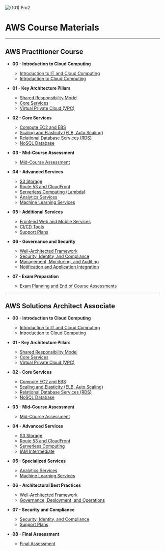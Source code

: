 
![(101) Pro2](https://github.com/user-attachments/assets/4e280d26-5309-476c-be6a-69ce4e01cc05)

# AWS Course Materials


---

## AWS Practitioner Course

- **00 - Introduction to Cloud Computing**
  - [Introduction to IT and Cloud Computing](AWS_Practitioner_Course/00-Introduction_to_Cloud_Computing/Introduction_to_IT_and_Cloud_Computing.md)
  - [Introduction to Cloud Computing](AWS_Practitioner_Course/00-Introduction_to_Cloud_Computing/Introduction_to_Cloud_Computing.md)

- **01 - Key Architecture Pillars**
  - [Shared Responsibility Model](AWS_Practitioner_Course/01-Key_Architecture_Pillars/Shared_Responsibility_Model.md)
  - [Core Services](AWS_Practitioner_Course/01-Key_Architecture_Pillars/Core_Services.md)
  - [Virtual Private Cloud (VPC)](AWS_Practitioner_Course/01-Key_Architecture_Pillars/Virtual_Private_Cloud_VPC.md)

- **02 - Core Services**
  - [Compute EC2 and EBS](AWS_Practitioner_Course/02-Core_Services/Compute_EC2_and_EBS.md)
  - [Scaling and Elasticity (ELB, Auto Scaling)](AWS_Practitioner_Course/02-Core_Services/Scaling_and_Elasticity_ELB_Auto_Scaling.md)
  - [Relational Database Services (RDS)](AWS_Practitioner_Course/02-Core_Services/Relational_Database_Services_RDS.md)
  - [NoSQL Database](AWS_Practitioner_Course/02-Core_Services/NoSQL_Database.md)

- **03 - Mid-Course Assessment**
  - [Mid-Course Assessment](AWS_Practitioner_Course/03-Mid_Course_Assessment/Mid_Course_Assessment.md)

- **04 - Advanced Services**
  - [S3 Storage](AWS_Practitioner_Course/04-Advanced_Services/S3_Storage.md)
  - [Route 53 and CloudFront](AWS_Practitioner_Course/04-Advanced_Services/Route53_and_CloudFront.md)
  - [Serverless Computing (Lambda)](AWS_Practitioner_Course/04-Advanced_Services/Serverless_Computing_Lambda.md)
  - [Analytics Services](AWS_Practitioner_Course/04-Advanced_Services/Analytics_Services.md)
  - [Machine Learning Services](AWS_Practitioner_Course/04-Advanced_Services/Machine_Learning_Services.md)

- **05 - Additional Services**
  - [Frontend Web and Mobile Services](AWS_Practitioner_Course/05-Additional_Services/Frontend_Web_and_Mobile_Services.md)
  - [CI/CD Tools](AWS_Practitioner_Course/05-Additional_Services/CI_CD_Tools.md)
  - [Support Plans](AWS_Practitioner_Course/05-Additional_Services/Support_Plans.md)

- **06 - Governance and Security**
  - [Well-Architected Framework](AWS_Practitioner_Course/06-Governance_and_Security/Well_Architected_Framework.md)
  - [Security, Identity, and Compliance](AWS_Practitioner_Course/06-Governance_and_Security/Security_Identity_Compliance.md)
  - [Management, Monitoring, and Auditing](AWS_Practitioner_Course/06-Governance_and_Security/Management_Monitoring_Auditing.md)
  - [Notification and Application Integration](AWS_Practitioner_Course/06-Governance_and_Security/Notification_and_Application_Integration.md)

- **07 - Exam Preparation**
  - [Exam Planning and End of Course Assessments](AWS_Practitioner_Course/07-Exam_Planning_and_End_of_Course_Assessments/Exam_Planning_and_End_of_Course_Assessments.md)

---

## AWS Solutions Architect Associate

- **00 - Introduction to Cloud Computing**
  - [Introduction to IT and Cloud Computing](AWS_Solutions_Architect_Associate/00-Introduction_to_Cloud_Computing/Introduction_to_IT_and_Cloud_Computing.md)
  - [Introduction to Cloud Computing](AWS_Solutions_Architect_Associate/00-Introduction_to_Cloud_Computing/Introduction_to_Cloud_Computing.md)

- **01 - Key Architecture Pillars**
  - [Shared Responsibility Model](AWS_Solutions_Architect_Associate/01-Key_Architecture_Pillars/Shared_Responsibility_Model.md)
  - [Core Services](AWS_Solutions_Architect_Associate/01-Key_Architecture_Pillars/Core_Services.md)
  - [Virtual Private Cloud (VPC)](AWS_Solutions_Architect_Associate/01-Key_Architecture_Pillars/Virtual_Private_Cloud_VPC.md)

- **02 - Core Services**
  - [Compute EC2 and EBS](AWS_Solutions_Architect_Associate/02-Core_Services/Compute_EC2_and_EBS.md)
  - [Scaling and Elasticity (ELB, Auto Scaling)](AWS_Solutions_Architect_Associate/02-Core_Services/Scaling_and_Elasticity_ELB_Auto_Scaling.md)
  - [Relational Database Services (RDS)](AWS_Solutions_Architect_Associate/02-Core_Services/Relational_Database_Services_RDS.md)
  - [NoSQL Database](AWS_Solutions_Architect_Associate/02-Core_Services/NoSQL_Database.md)

- **03 - Mid-Course Assessment**
  - [Mid-Course Assessment](AWS_Solutions_Architect_Associate/03-Mid_Course_Assessment/Mid_Course_Assessment.md)

- **04 - Advanced Services**
  - [S3 Storage](AWS_Solutions_Architect_Associate/04-Advanced_Services/S3_Storage.md)
  - [Route 53 and CloudFront](AWS_Solutions_Architect_Associate/04-Advanced_Services/Route53_and_CloudFront.md)
  - [Serverless Computing](AWS_Solutions_Architect_Associate/04-Advanced_Services/Serverless_Computing.md)
  - [IAM Intermediate](AWS_Solutions_Architect_Associate/04-Advanced_Services/IAM_Intermediate.md)

- **05 - Specialized Services**
  - [Analytics Services](AWS_Solutions_Architect_Associate/05-Specialized_Services/Analytics_Services.md)
  - [Machine Learning Services](AWS_Solutions_Architect_Associate/05-Specialized_Services/Machine_Learning_Services.md)

- **06 - Architectural Best Practices**
  - [Well-Architected Framework](AWS_Solutions_Architect_Associate/06-Architectural_Best_Practices/Well_Architected_Framework.md)
  - [Governance, Deployment, and Operations](AWS_Solutions_Architect_Associate/06-Architectural_Best_Practices/Governance_Deployment_and_Operations.md)

- **07 - Security and Compliance**
  - [Security, Identity, and Compliance](AWS_Solutions_Architect_Associate/07-Security_and_Compliance/Security_Identity_and_Compliance.md)
  - [Support Plans](AWS_Solutions_Architect_Associate/07-Security_and_Compliance/Support_Plans.md)

- **08 - Final Assessment**
  - [Final Assessment](AWS_Solutions_Architect_Associate/08-Final_Assessment/Final_Assessment.md)
